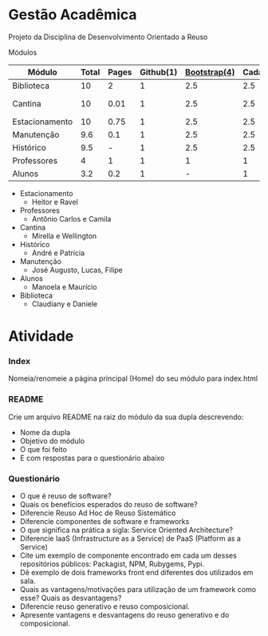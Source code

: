 Gestão Acadêmica
===============

Projeto da Disciplina de Desenvolvimento Orientado a Reuso 

Módulos
	
|Módulo  | Total | Pages| Github(1)|[Bootstrap(4)](http://getbootstrap.com/examples/starter-template/)|Cadastro(3)|Listar(2)|Salvar(5)|
|--------|-------|------|----------|-------------|-----------|---------|---------|
|Biblioteca 	| 10	|  2	| 1 | 2.5 | 2.5 | 2.5 	|STORAGE(1) |
|Cantina 	| 10 	|0.01 	| 1 | 2.5 | 2.5 | 2.5 	| BD (1)/STORAGE(1)|
|Estacionamento |10	| 0.75 	| 1 | 2.5 | 2.5 | 2.5 	| (STORAGE(1)|
|Manutenção	| 9.6 	|0.1	| 1 | 2.5 | 2.5 | 2.5 	| STORAGE(1)|
|Histórico 	| 9.5 	|-	| 1 | 2.5 | 2.5 | 2.5 	|STORAGE(1) | 
|Professores	| 4 	|1 	| 1 |  1  |  1  | - 	| - |
|Alunos  	| 3.2 	| 0.2	| 1 |  -  |  1  | 1 	|- |

- Estacionamento
	- 	Heitor e Ravel
- Professores
	- Antônio Carlos e Camila
- Cantina
	- Mirella e Wellington
- Histórico
	- André e Patrícia
- Manutenção
	- José Augusto, Lucas, Filipe
- Alunos
	- Manoela e Maurício
- Biblioteca
	- Claudiany e Daniele
	
# Atividade

### Index

Nomeia/renomeie a página principal (Home) do seu módulo para index.html

### README

Crie um arquivo README na raiz do módulo da sua dupla descrevendo:

- Nome da dupla
- Objetivo do módulo
- O que foi feito
- E com respostas para o questionário abaixo

### Questionário
	
- O que é reuso de software? 
- Quais os benefícios esperados do reuso de software?
- Diferencie Reuso Ad Hoc de Reuso Sistemático
- Diferencie componentes de software e frameworks
- O que significa na prática a sigla: Service Oriented Architecture?
- Diferencie IaaS (Infrastructure as a Service) de PaaS (Platform as a Service)
- Cite um exemplo de componente encontrado em cada um desses repositórios públicos: Packagist, NPM, Rubygems, Pypi.
- Dê exemplo de dois frameworks front end diferentes dos utilizados em sala.
- Quais as vantagens/motivações para utilização de um framework como esse? Quais as desvantagens? 
- Diferencie reuso generativo e reuso composicional.
- Apresente vantagens e desvantagens do reuso generativo e do composicional.
